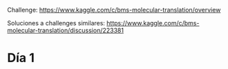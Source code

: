 Challenge: https://www.kaggle.com/c/bms-molecular-translation/overview

Soluciones a challenges similares: https://www.kaggle.com/c/bms-molecular-translation/discussion/223381

# Día 1
